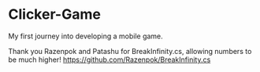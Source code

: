 # Clicker-Game

My first journey into developing a mobile game.

Thank you Razenpok and Patashu for BreakInfinity.cs, allowing numbers to be much higher!
https://github.com/Razenpok/BreakInfinity.cs
